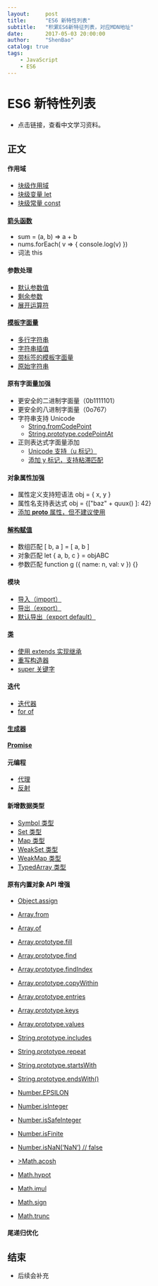 ```yaml
---
layout:     post
title:      "ES6 新特性列表"
subtitle:   "积累ES6新特征列表，对应MDN地址"
date:       2017-05-03 20:00:00
author:     "ShenBao"
catalog: true
tags:
    - JavaScript
    - ES6
---
```


# ES6 新特性列表

- 点击链接，查看中文学习资料。

## 正文

#### 作用域

- [块级作用域](https://developer.mozilla.org/zh-CN/docs/Web/JavaScript/Reference/Statements/block)
- [块级变量 let](https://developer.mozilla.org/zh-CN/docs/Web/JavaScript/Reference/Statements/let)
- [块级常量 const](https://developer.mozilla.org/zh-CN/docs/Web/JavaScript/Reference/Statements/const)

#### [箭头函数](https://developer.mozilla.org/zh-CN/docs/Web/JavaScript/Reference/Functions/Arrow_functions)

- sum = (a, b) =&gt; a + b
- nums.forEach( v =&gt; { console.log(v) })
- 词法 this

#### 参数处理

- [默认参数值](https://developer.mozilla.org/zh-CN/docs/Web/JavaScript/Reference/Functions/Default_parameters)
- [剩余参数](https://developer.mozilla.org/zh-CN/docs/Web/JavaScript/Reference/Functions/Rest_parameters)
- [展开运算符](https://developer.mozilla.org/zh-CN/docs/Web/JavaScript/Reference/Operators/Spread_operator)

#### [模板字面量](https://developer.mozilla.org/zh-CN/docs/Web/JavaScript/Reference/template_strings)

- [多行字符串](https://developer.mozilla.org/zh-CN/docs/Web/JavaScript/Reference/template_strings#%E5%A4%9A%E8%A1%8C%E5%AD%97%E7%AC%A6%E4%B8%B2)
- [字符串插值](https://developer.mozilla.org/zh-CN/docs/Web/JavaScript/Reference/template_strings#%E8%A1%A8%E8%BE%BE%E5%BC%8F%E6%8F%92%E8%A1%A5)
- [带标签的模板字面量](https://developer.mozilla.org/zh-CN/docs/Web/JavaScript/Reference/template_strings#%E5%B8%A6%E6%A0%87%E7%AD%BE%E7%9A%84%E6%A8%A1%E6%9D%BF%E5%AD%97%E7%AC%A6%E4%B8%B2)
- [原始字符串](https://developer.mozilla.org/zh-CN/docs/Web/JavaScript/Reference/template_strings#%E5%8E%9F%E5%A7%8B%E5%AD%97%E7%AC%A6%E4%B8%B2)

#### 原有字面量加强

- 更安全的二进制字面量（0b1111101）
- 更安全的八进制字面量（0o767）
- 字符串支持 Unicode
    - [String.fromCodePoint](https://developer.mozilla.org/zh-CN/docs/Web/JavaScript/Reference/Global_Objects/String/fromCodePoint)
    - [String.prototype.codePointAt](https://developer.mozilla.org/zh-CN/docs/Web/JavaScript/Reference/Global_Objects/String/codePointAt)
- 正则表达式字面量添加
    - [Unicode 支持（u 标记）](https://developer.mozilla.org/zh-CN/docs/Web/JavaScript/Reference/Global_Objects/RegExp/unicode)
    - [添加 y 标记，支持粘滞匹配](https://developer.mozilla.org/zh-CN/docs/Web/JavaScript/Reference/Global_Objects/RegExp#Example:_Using_a_regular_expression_with_the_sticky_flag)

#### 对象属性加强

- 属性定义支持短语法 obj = { x, y }
- 属性名支持表达式 obj = {["baz" + quux() ]: 42}
- [添加 __proto__ 属性，但不建议使用](https://developer.mozilla.org/zh-CN/docs/Web/JavaScript/Reference/Global_Objects/Object/proto)

#### [解构赋值](https://developer.mozilla.org/zh-CN/docs/Web/JavaScript/Reference/Operators/Destructuring_assignment)

- 数组匹配 [ b, a ] = [ a, b ]
- 对象匹配 let { a, b, c } = objABC
- 参数匹配 function g ({ name: n, val: v }) {}

#### 模块

- [导入（import）](https://developer.mozilla.org/zh-CN/docs/Web/JavaScript/Reference/Statements/import)
- [导出（export）](https://developer.mozilla.org/zh-CN/docs/Web/JavaScript/Reference/Statements/export)
- [默认导出（export default）](https://developer.mozilla.org/zh-CN/docs/Web/JavaScript/Reference/Statements/export#%E9%BB%98%E8%AE%A4%E5%AF%BC%E5%87%BA)

#### [类](https://developer.mozilla.org/zh-CN/docs/Web/JavaScript/Reference/Classes)

- [使用 extends 实现继承](https://developer.mozilla.org/zh-CN/docs/Web/JavaScript/Reference/Classes#%E4%BD%BF%E7%94%A8_extends_%E5%88%9B%E5%BB%BA%E5%AD%90%E7%B1%BB)
- [重写构造器](https://developer.mozilla.org/zh-CN/docs/Web/JavaScript/Reference/Classes#Species)
- [super 关键字](https://developer.mozilla.org/zh-CN/docs/Web/JavaScript/Reference/Classes#%E4%BD%BF%E7%94%A8_super_%E5%BC%95%E7%94%A8%E7%88%B6%E7%B1%BB)

#### 迭代

- [迭代器](https://developer.mozilla.org/zh-CN/docs/Web/JavaScript/Guide/Iterators_and_Generators#%E8%BF%AD%E4%BB%A3%E5%99%A8)
- [for of](https://developer.mozilla.org/zh-CN/docs/Web/JavaScript/Reference/Statements/for...of)

#### [生成器](https://developer.mozilla.org/zh-CN/docs/Web/JavaScript/Guide/Iterators_and_Generators#%E7%94%9F%E6%88%90%E5%99%A8%EF%BC%88Generators%EF%BC%89_%E4%B8%80%E4%B8%AA%E6%9B%B4%E5%A5%BD%E7%9A%84%E6%96%B9%E6%B3%95%E6%9D%A5%E6%9E%84%E5%BB%BA%E9%81%8D%E5%8E%86%E5%99%A8)
#### [Promise](https://developer.mozilla.org/zh-CN/docs/Web/JavaScript/Reference/Global_Objects/Promise)

#### 元编程
- [代理](https://developer.mozilla.org/zh-CN/docs/Web/JavaScript/Reference/Global_Objects/Proxy)
- [反射](https://developer.mozilla.org/zh-CN/docs/Web/JavaScript/Reference/Global_Objects/Reflect)

#### 新增数据类型

- [Symbol 类型](https://developer.mozilla.org/zh-CN/docs/Web/JavaScript/Reference/Global_Objects/Symbol)
- [Set 类型](https://developer.mozilla.org/zh-CN/docs/Web/JavaScript/Reference/Global_Objects/Set)
- [Map 类型](https://developer.mozilla.org/zh-CN/docs/Web/JavaScript/Reference/Global_Objects/Map)
- [WeakSet 类型](https://developer.mozilla.org/zh-CN/docs/Web/JavaScript/Reference/Global_Objects/WeakSet)
- [WeakMap 类型](https://developer.mozilla.org/zh-CN/docs/Web/JavaScript/Reference/Global_Objects/WeakMap)
- [TypedArray 类型](https://developer.mozilla.org/zh-CN/docs/Web/JavaScript/Reference/Global_Objects/TypedArray)

#### 原有内置对象 API 增强

- [Object.assign](https://developer.mozilla.org/zh-CN/docs/Web/JavaScript/Reference/Global_Objects/Object/assign)

- [Array.from](https://developer.mozilla.org/zh-CN/docs/Web/JavaScript/Reference/Global_Objects/Array/from)
- [Array.of](https://developer.mozilla.org/zh-CN/docs/Web/JavaScript/Reference/Global_Objects/Array/of)
- [Array.prototype.fill](https://developer.mozilla.org/zh-CN/docs/Web/JavaScript/Reference/Global_Objects/Array/fill)
- [Array.prototype.find](https://developer.mozilla.org/zh-CN/docs/Web/JavaScript/Reference/Global_Objects/Array/find)
- [Array.prototype.findIndex](https://developer.mozilla.org/zh-CN/docs/Web/JavaScript/Reference/Global_Objects/Array/findIndex)
- [Array.prototype.copyWithin](https://developer.mozilla.org/zh-CN/docs/Web/JavaScript/Reference/Global_Objects/Array/copyWithin)
- [Array.prototype.entries](https://developer.mozilla.org/zh-CN/docs/Web/JavaScript/Reference/Global_Objects/Array/entries)
- [Array.prototype.keys](https://developer.mozilla.org/zh-CN/docs/Web/JavaScript/Reference/Global_Objects/Array/keys)
- [Array.prototype.values](https://developer.mozilla.org/zh-CN/docs/Web/JavaScript/Reference/Global_Objects/Array/values)

- [String.prototype.includes](https://developer.mozilla.org/zh-CN/docs/Web/JavaScript/Reference/Global_Objects/String/includes)
- [String.prototype.repeat](https://developer.mozilla.org/zh-CN/docs/Web/JavaScript/Reference/Global_Objects/String/repeat)
- [String.prototype.startsWith](https://developer.mozilla.org/zh-CN/docs/Web/JavaScript/Reference/Global_Objects/String/startsWith)
- [String.prototype.endsWith()](https://developer.mozilla.org/zh-CN/docs/Web/JavaScript/Reference/Global_Objects/String/endsWith)

- [Number.EPSILON](https://developer.mozilla.org/zh-CN/docs/Web/JavaScript/Reference/Global_Objects/Number/EPSILON)
- [Number.isInteger](https://developer.mozilla.org/zh-CN/docs/Web/JavaScript/Reference/Global_Objects/Number/isInteger)
- [Number.isSafeInteger](https://developer.mozilla.org/zh-CN/docs/Web/JavaScript/Reference/Global_Objects/Number/isSafeInteger)
- [Number.isFinite](https://developer.mozilla.org/zh-CN/docs/Web/JavaScript/Reference/Global_Objects/Number/isFinite)
- [Number.isNaN(&lsquo;NaN&rsquo;) // false](https://developer.mozilla.org/zh-CN/docs/Web/JavaScript/Reference/Global_Objects/Number/isNaN)


- [>Math.acosh](https://developer.mozilla.org/zh-CN/docs/Web/JavaScript/Reference/Global_Objects/Math/%E5%8F%8D%E5%8F%8C%E6%9B%B2%E4%BD%99%E5%BC%A6%E5%80%BC)
- [Math.hypot](https://developer.mozilla.org/zh-CN/docs/Web/JavaScript/Reference/Global_Objects/Math/hypot)
- [Math.imul](https://developer.mozilla.org/zh-CN/docs/Web/JavaScript/Reference/Global_Objects/Math/imul)
- [Math.sign](https://developer.mozilla.org/zh-CN/docs/Web/JavaScript/Reference/Global_Objects/Math/sign)
- [Math.trunc](https://developer.mozilla.org/zh-CN/docs/Web/JavaScript/Reference/Global_Objects/Math/trunc)

#### 尾递归优化


## 结束

- 后续会补充
